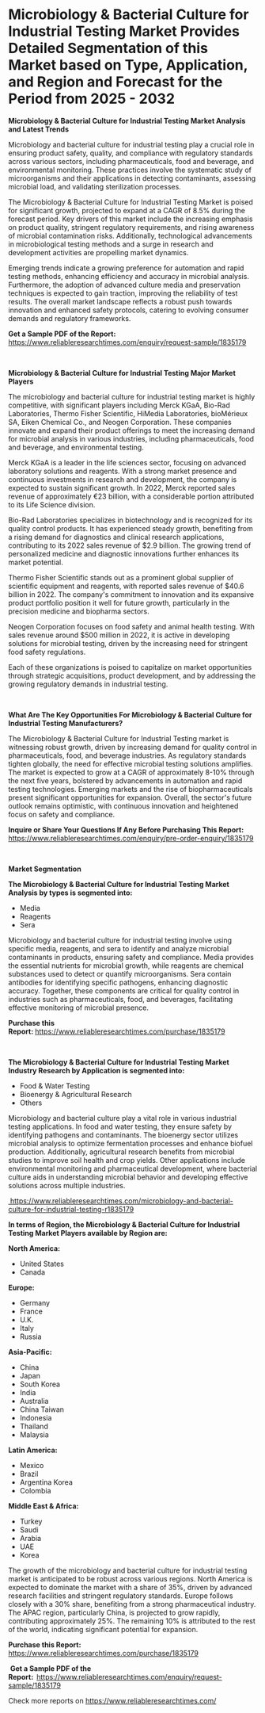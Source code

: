 <p><h1>Microbiology & Bacterial Culture for Industrial Testing Market Provides Detailed Segmentation of this Market based on Type, Application, and Region and Forecast for the Period from 2025 - 2032</h1></p><p><strong>Microbiology & Bacterial Culture for Industrial Testing Market Analysis and Latest Trends</strong></p>
<p><p>Microbiology and bacterial culture for industrial testing play a crucial role in ensuring product safety, quality, and compliance with regulatory standards across various sectors, including pharmaceuticals, food and beverage, and environmental monitoring. These practices involve the systematic study of microorganisms and their applications in detecting contaminants, assessing microbial load, and validating sterilization processes.</p><p>The Microbiology & Bacterial Culture for Industrial Testing Market is poised for significant growth, projected to expand at a CAGR of 8.5% during the forecast period. Key drivers of this market include the increasing emphasis on product quality, stringent regulatory requirements, and rising awareness of microbial contamination risks. Additionally, technological advancements in microbiological testing methods and a surge in research and development activities are propelling market dynamics.</p><p>Emerging trends indicate a growing preference for automation and rapid testing methods, enhancing efficiency and accuracy in microbial analysis. Furthermore, the adoption of advanced culture media and preservation techniques is expected to gain traction, improving the reliability of test results. The overall market landscape reflects a robust push towards innovation and enhanced safety protocols, catering to evolving consumer demands and regulatory frameworks.</p></p>
<p><strong>Get a Sample PDF of the Report:&nbsp;</strong> <a href="https://www.reliableresearchtimes.com/enquiry/request-sample/1835179?utm_campaign=2241&utm_medium=2&utm_source=Github&utm_content=ia&utm_term=26032025&utm_id=microbiology-bacterial-culture-for-industrial-testing">https://www.reliableresearchtimes.com/enquiry/request-sample/1835179</a></p>
<p>&nbsp;</p>
<p><strong>Microbiology & Bacterial Culture for Industrial Testing Major Market Players</strong></p>
<p><p>The microbiology and bacterial culture for industrial testing market is highly competitive, with significant players including Merck KGaA, Bio-Rad Laboratories, Thermo Fisher Scientific, HiMedia Laboratories, bioMérieux SA, Eiken Chemical Co., and Neogen Corporation. These companies innovate and expand their product offerings to meet the increasing demand for microbial analysis in various industries, including pharmaceuticals, food and beverage, and environmental testing.</p><p>Merck KGaA is a leader in the life sciences sector, focusing on advanced laboratory solutions and reagents. With a strong market presence and continuous investments in research and development, the company is expected to sustain significant growth. In 2022, Merck reported sales revenue of approximately €23 billion, with a considerable portion attributed to its Life Science division.</p><p>Bio-Rad Laboratories specializes in biotechnology and is recognized for its quality control products. It has experienced steady growth, benefiting from a rising demand for diagnostics and clinical research applications, contributing to its 2022 sales revenue of $2.9 billion. The growing trend of personalized medicine and diagnostic innovations further enhances its market potential.</p><p>Thermo Fisher Scientific stands out as a prominent global supplier of scientific equipment and reagents, with reported sales revenue of $40.6 billion in 2022. The company's commitment to innovation and its expansive product portfolio position it well for future growth, particularly in the precision medicine and biopharma sectors.</p><p>Neogen Corporation focuses on food safety and animal health testing. With sales revenue around $500 million in 2022, it is active in developing solutions for microbial testing, driven by the increasing need for stringent food safety regulations.</p><p>Each of these organizations is poised to capitalize on market opportunities through strategic acquisitions, product development, and by addressing the growing regulatory demands in industrial testing.</p></p>
<p>&nbsp;</p>
<p><strong>What Are The Key Opportunities For Microbiology & Bacterial Culture for Industrial Testing Manufacturers?</strong></p>
<p><p>The Microbiology & Bacterial Culture for Industrial Testing market is witnessing robust growth, driven by increasing demand for quality control in pharmaceuticals, food, and beverage industries. As regulatory standards tighten globally, the need for effective microbial testing solutions amplifies. The market is expected to grow at a CAGR of approximately 8-10% through the next five years, bolstered by advancements in automation and rapid testing technologies. Emerging markets and the rise of biopharmaceuticals present significant opportunities for expansion. Overall, the sector's future outlook remains optimistic, with continuous innovation and heightened focus on safety and compliance.</p></p>
<p><strong>Inquire or Share Your Questions If Any Before Purchasing This Report:</strong> <a href="https://www.reliableresearchtimes.com/enquiry/pre-order-enquiry/1835179?utm_campaign=2241&utm_medium=2&utm_source=Github&utm_content=ia&utm_term=26032025&utm_id=microbiology-bacterial-culture-for-industrial-testing">https://www.reliableresearchtimes.com/enquiry/pre-order-enquiry/1835179</a></p>
<p>&nbsp;</p>
<p><strong>Market Segmentation</strong></p>
<p><strong>The Microbiology & Bacterial Culture for Industrial Testing Market Analysis by types is segmented into:</strong></p>
<p><ul><li>Media</li><li>Reagents</li><li>Sera</li></ul></p>
<p><p>Microbiology and bacterial culture for industrial testing involve using specific media, reagents, and sera to identify and analyze microbial contaminants in products, ensuring safety and compliance. Media provides the essential nutrients for microbial growth, while reagents are chemical substances used to detect or quantify microorganisms. Sera contain antibodies for identifying specific pathogens, enhancing diagnostic accuracy. Together, these components are critical for quality control in industries such as pharmaceuticals, food, and beverages, facilitating effective monitoring of microbial presence.</p></p>
<p><strong>Purchase this Report:&nbsp;</strong><a href="https://www.reliableresearchtimes.com/purchase/1835179?utm_campaign=2241&utm_medium=2&utm_source=Github&utm_content=ia&utm_term=26032025&utm_id=microbiology-bacterial-culture-for-industrial-testing">https://www.reliableresearchtimes.com/purchase/1835179</a></p>
<p>&nbsp;</p>
<p><strong>The Microbiology & Bacterial Culture for Industrial Testing Market Industry Research by Application is segmented into:</strong></p>
<p><ul><li>Food & Water Testing</li><li>Bioenergy & Agricultural Research</li><li>Others</li></ul></p>
<p><p>Microbiology and bacterial culture play a vital role in various industrial testing applications. In food and water testing, they ensure safety by identifying pathogens and contaminants. The bioenergy sector utilizes microbial analysis to optimize fermentation processes and enhance biofuel production. Additionally, agricultural research benefits from microbial studies to improve soil health and crop yields. Other applications include environmental monitoring and pharmaceutical development, where bacterial culture aids in understanding microbial behavior and developing effective solutions across multiple industries.</p></p>
<p><a href="https://www.reliableresearchtimes.com/microbiology-and-bacterial-culture-for-industrial-testing-r1835179?utm_campaign=2241&utm_medium=2&utm_source=Github&utm_content=ia&utm_term=26032025&utm_id=microbiology-bacterial-culture-for-industrial-testing">&nbsp;https://www.reliableresearchtimes.com/microbiology-and-bacterial-culture-for-industrial-testing-r1835179</a></p>
<p><strong>In terms of Region, the Microbiology & Bacterial Culture for Industrial Testing Market Players available by Region are:</strong></p>
<p>
    <p> <strong> North America: </strong>
        <ul>
            <li>United States</li>
            <li>Canada</li>
        </ul>
        </p> 
    <p> <strong> Europe: </strong>
        <ul>
            <li>Germany</li>
            <li>France</li>
            <li>U.K.</li>
            <li>Italy</li>
            <li>Russia</li>
        </ul>
        </p> 
    <p> <strong> Asia-Pacific: </strong>
        <ul>
            <li>China</li>
            <li>Japan</li>
            <li>South Korea</li>
            <li>India</li>
            <li>Australia</li>
            <li>China Taiwan</li>
            <li>Indonesia</li>
            <li>Thailand</li>
            <li>Malaysia</li>
        </ul>
        </p> 
    <p> <strong> Latin America: </strong>
        <ul>
            <li>Mexico</li>
            <li>Brazil</li>
            <li>Argentina Korea</li>
            <li>Colombia</li>
        </ul>
        </p> 
    <p> <strong> Middle East & Africa: </strong>
        <ul>
            <li>Turkey</li>
            <li>Saudi</li>
            <li>Arabia</li>
            <li>UAE</li>
            <li>Korea</li>
        </ul>
    </p>
    </p>
<p><p>The growth of the microbiology and bacterial culture for industrial testing market is anticipated to be robust across various regions. North America is expected to dominate the market with a share of 35%, driven by advanced research facilities and stringent regulatory standards. Europe follows closely with a 30% share, benefiting from a strong pharmaceutical industry. The APAC region, particularly China, is projected to grow rapidly, contributing approximately 25%. The remaining 10% is attributed to the rest of the world, indicating significant potential for expansion.</p></p>
<p><strong>Purchase this Report: </strong><a href="https://www.reliableresearchtimes.com/purchase/1835179?utm_campaign=2241&utm_medium=2&utm_source=Github&utm_content=ia&utm_term=26032025&utm_id=microbiology-bacterial-culture-for-industrial-testing">https://www.reliableresearchtimes.com/purchase/1835179</a></p>
<p>&nbsp;<strong>Get a Sample PDF of the Report:&nbsp;&nbsp;</strong><a href="https://www.reliableresearchtimes.com/enquiry/request-sample/1835179?utm_campaign=2241&utm_medium=2&utm_source=Github&utm_content=ia&utm_term=26032025&utm_id=microbiology-bacterial-culture-for-industrial-testing">https://www.reliableresearchtimes.com/enquiry/request-sample/1835179</a></p>
<p><strong></strong></p>
<p>Check more reports on <a href="https://www.reliableresearchtimes.com/?utm_campaign=2241&utm_medium=2&utm_source=Github&utm_content=ia&utm_term=26032025&utm_id=microbiology-bacterial-culture-for-industrial-testing">https://www.reliableresearchtimes.com/</a></p>